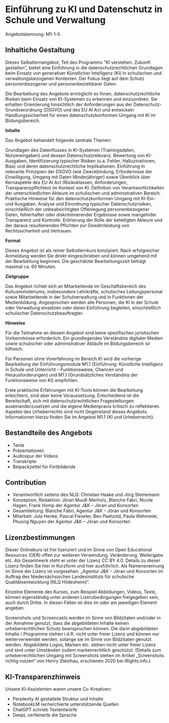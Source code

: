 # Einführung zu KI und Datenschutz in Schule und Verwaltung
Angebotskennung: M1-1-5 

## Inhaltiche Gestaltung

Dieses Selbstlernangebot, Teil des Programms "KI verstehen. Zukunft gestalten", bietet eine Einführung in die datenschutzrechtlichen Grundlagen beim Einsatz von generativer Künstlicher Intelligenz (KI) in schulischen und verwaltungsbezogenen Kontexten. Der Fokus liegt auf dem Schutz personenbezogener und personenbeziehbarer Daten.

Die Bearbeitung des Angebots ermöglicht es Ihnen, datenschutzrechtliche Risiken beim Einsatz von KI-Systemen zu erkennen und einzuordnen. Sie erhalten Orientierung hinsichtlich der Anforderungen aus der Datenschutz-Grundverordnung (DSGVO) und des EU AI Act und entwickeln Handlungssicherheit für einen datenschutzkonformen Umgang mit KI im Bildungsbereich.

**Inhalte**

Das Angebot behandelt folgende zentrale Themen:

Grundlagen des Datenflusses in KI-Systemen (Trainingsdaten, Nutzereingaben) und dessen Datenschutzrelevanz.
Bewertung von KI-Ausgaben, Identifizierung typischer Risiken (u.a. Fehler, Halluzinationen, Bias) und deren datenschutzrechtliche Implikationen.
Einführung in relevante Prinzipien der DSGVO (wie Zweckbindung, Erfordernisse der Einwilligung, Umgang mit Daten Minderjähriger) sowie Überblick über Kernaspekte des EU AI Act (Risikoklassen, Anforderungen, Transparenzpflichten) im Kontext von KI.
Definition von Verantwortlichkeiten der unterschiedlichen Akteure im schulischen und administrativen Bereich.
Praktische Hinweise für den datenschutzkonformen Umgang mit KI-Ein- und Ausgaben.
Analyse und Einordnung typischer Datenschutzrisiken, einschließlich der unbeabsichtigten Offenlegung personenbezogener Daten, fehlerhafter oder diskriminierender Ergebnisse sowie mangelnder Transparenz und Kontrolle.
Erörterung der Rolle der beteiligten Akteure und der daraus resultierenden Pflichten zur Gewährleistung von Rechtssicherheit und Vertrauen.

**Format**

Dieses Angebot ist als reiner Selbstlernkurs konzipiert. Nach erfolgreicher Anmeldung werden Sie direkt eingeschrieben und können umgehend mit der Bearbeitung beginnen. Die geschätzte Bearbeitungszeit beträgt maximal ca. 60 Minuten.

**Zielgruppe**

Das Angebot richtet sich an Mitarbeitende im Geschäftsbereich des Kultusministeriums, insbesondere Lehrkräfte, schulisches Leitungspersonal sowie Mitarbeitende in der Schulverwaltung und in Funktionen der Medienbildung. Angesprochen werden alle Personen, die KI in der Schule oder Verwaltung einsetzen oder deren Einführung begleiten, einschließlich schulischer Datenschutzbeauftragter.

**Hinweise**

Für die Teilnahme an diesem Angebot sind keine spezifischen juristischen Vorkenntnisse erforderlich. Ein grundlegendes Verständnis digitaler Medien sowie schulischer oder administrativer Abläufe im Bildungsbereich ist hilfreich. 

Für Personen ohne Vorerfahrung im Bereich KI wird die vorherige Bearbeitung der Einführungsmodule M1.1 {Einführung: Künstliche Intelligenz in Schule und Unterricht – Funktionsweise, Chancen und Herausforderungen} und M1.1 {Grundsätzliches Verständnis der Funktionsweise von KI} empfohlen. 

Erste praktische Erfahrungen mit KI-Tools können die Bearbeitung erleichtern, sind aber keine Voraussetzung. Entscheidend ist die Bereitschaft, sich mit datenschutzrechtlichen Fragestellungen auseinanderzusetzen und die eigene Medienpraxis kritisch zu reflektieren. Aspekte des Urheberrechts sind nicht Gegenstand dieses Angebots. Informationen hierzu finden Sie im Angebot M1.1 {KI und Urheberrecht}.




## Bestandteile des Angebots

- Texte
- Präsentationen
- Audiospur der Videos
- Transkripte
- Beipackzettel für Fortbildende


## Contribution

- Verantwortlich seitens des NLQ: Christian Haake und Jörg Steinemann 
- Konzeption, Redaktion: Jöran Muuß-Merholz, Blanche Fabri, Nicole Hagen, Frank Homp der Agentur J&K – Jöran und Konsorten
- Gesamtleitung: Blanche Fabri, Agentur J&K – Jöran und Konsorten
- Mitarbeit: Jula Henke, Pascal Fieseler, Ben Paetzold, Paula Wehmeier, Phuong Nguyen der Agentur J&K – Jöran und Konsorten

## Lizenzbestimmungen

Dieser Onlinekurs ist frei lizenziert und im Sinne von Open Educational Resources (OER) offen zur weiteren Verwendung, Veränderung, Weitergabe etc. Als Gesamtwerk steht er unter der Lizenz CC BY 4.0. Details zu dieser Lizenz finden Sie hier in Kurzform und hier ausführlich. Als Namensnennung im Sinne der Lizenz ist vorgesehen: „Agentur J&K – Jöran und Konsorten im Auftrag des Niedersächsischen Landesinstituts für schulische Qualitätsentwicklung (NLQ Hildesheim)“.

Einzelne Elemente des Kurses, zum Beispiel Abbildungen, Videos, Texte, können eigenständig unter anderen Lizenzbedingungen freigegeben sein, auch durch Dritte. In diesen Fällen ist dies im oder am jeweiligen Element angeben.

Screenshots und Screencasts werden im Sinne von Bildzitaten und/oder in der Annahme genutzt, dass die abgebildeten Inhalte keinen urheberrechtlichen Schutz beanspruchen können. Die darin abgebildeten Inhalte / Programme stehen i.d.R. nicht unter freier Lizenz und können nur weiterverwendet werden, solange sie im Sinne von Bildzitaten genutzt werden. Abgebildete Logos, Marken etc. stehen nicht unter freier Lizenz und sind unter Umständen zudem markenrechtlich geschützt. (Details zum urheberrechtlichen Umgang mit Screenshots stehen im Artikel „Screenshots richtig nutzen“ von Henry Steinhau, erschienen 2020 bei iRights.info.)

## KI-Transparenzhinweis

Unsere KI-Assistenten waren unsere Co-Kreativen:
- Perplexity AI gestaltete Struktur und Inhalte
- NotebookLM recherchierte unterstützende Quellen
- ChatGPT schrieb Textentwürfe
- DeepL verfeinerte die Sprache
